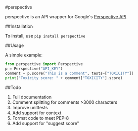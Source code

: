 #perspective

perspective is an API wrapper for Google's [Perspective API](http://www.perspectiveapi.com/)

##Installation

To install, use `pip install perspective`

##Usage

A simple example:

```python
from perspective import Perspective
p = Perspective("API_KEY")
comment = p.score("This is a comment", tests=["TOXICITY"])
print("Toxicity score: " + comment["TOXICITY"].score)
```

##Todo

1. Full documentation
2. Comment splitting for comments >3000 characters
4. Improve unittests
5. Add support for context
6. Format code to meet PEP-8
7. Add support for "suggest score"